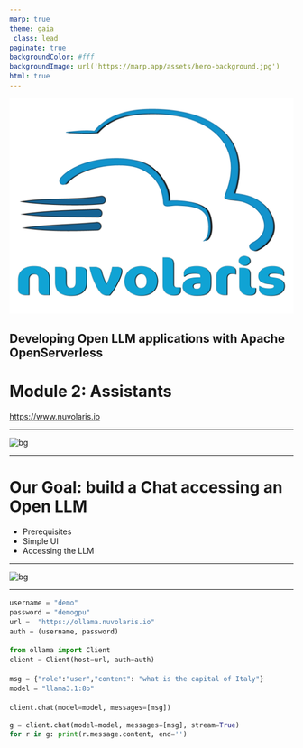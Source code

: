 ```yaml
---
marp: true
theme: gaia
_class: lead
paginate: true
backgroundColor: #fff
backgroundImage: url('https://marp.app/assets/hero-background.jpg')
html: true
---
```


![bg left:40% 80%](./logo-full-transparent.png)

## Developing Open LLM applications with Apache OpenServerless 
# Module 2: Assistants

https://www.nuvolaris.io

---

![bg](https://fakeimg.pl/350x200/ff0000,0/000?text=Agenda&retina=1)


---

# Our Goal: build a Chat accessing an Open LLM

- Prerequisites
- Simple UI
- Accessing the LLM

---

![bg](https://fakeimg.pl/350x200/ff0000,0/000?text=Prerequisites&retina=1)

---


```python
username = "demo"
password = "demogpu"
url =  "https://ollama.nuvolaris.io"
auth = (username, password)

from ollama import Client
client = Client(host=url, auth=auth)

msg = {"role":"user","content": "what is the capital of Italy"}
model = "llama3.1:8b"

client.chat(model=model, messages=[msg])
```

```python
g = client.chat(model=model, messages=[msg], stream=True)
for r in g: print(r.message.content, end='')
```